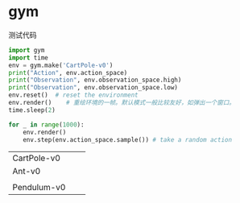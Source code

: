 # gym

测试代码

```python
import gym
import time
env = gym.make('CartPole-v0') 
print("Action", env.action_space) 
print("Observation", env.observation_space.high)
print("Observation", env.observation_space.low)
env.reset()  # reset the environment
env.render()	# 重绘环境的一帧。默认模式一般比较友好，如弹出一个窗口。
time.sleep(2)

for _ in range(1000):
    env.render()
    env.step(env.action_space.sample()) # take a random action
```

|             |      |      |
| ----------- | ---- | ---- |
| CartPole-v0 |      |      |
| Ant-v0      |      |      |
|             |      |      |
| Pendulum-v0 |      |      |

